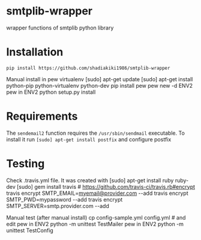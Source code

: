 # smtplib-wrapper
wrapper functions of smtplib python library

# Installation
    pip install https://github.com/shadiakiki1986/smtplib-wrapper

Manual install in pew virtualenv
    [sudo] apt-get update
    [sudo] apt-get install python-pip python-virtualenv python-dev
    pip install pew
    pew new -d ENV2
    pew in ENV2 python setup.py install

# Requirements
The `sendemail2` function requires the `/usr/sbin/sendmail` executable.
To install it run `[sudo] apt-get install postfix` and configure postfix

# Testing

Check .travis.yml file.
It was created with
    [sudo] apt-get install ruby ruby-dev
    [sudo] gem install travis
    # https://github.com/travis-ci/travis.rb#encrypt
    travis encrypt SMTP_EMAIL=myemail@provider.com --add
    travis encrypt SMTP_PWD=mypassword --add
    travis encrypt SMTP_SERVER=smtp.provider.com --add

Manual test (after manual install)
    cp config-sample.yml config.yml # and edit
    pew in ENV2 python -m unittest TestMailer
    pew in ENV2 python -m unittest TestConfig


